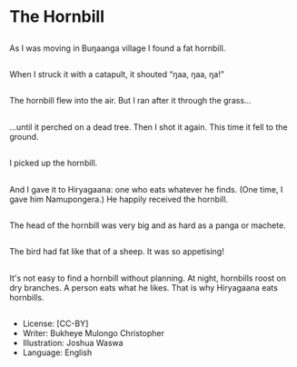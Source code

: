 # The Hornbill

##
As I was moving in
Buŋaanga village I
found a fat hornbill.

##
When I struck it with a
catapult, it shouted
“ŋaa, ŋaa, ŋa!”

##
The hornbill flew into
the air.
But I ran after it
through the grass…

##
…until it perched on a
dead tree.
Then I shot it again.
This time it fell to the
ground.

##
I picked up the hornbill.

##
And I gave it to
Hiryagaana: one who
eats whatever he finds.
(One time, I gave him
Namupongera.)
He happily received the
hornbill.

##
The head of the hornbill
was very big and as
hard as a panga or
machete.

##
The bird had fat like
that of a sheep.
It was so appetising!

##
It's not easy to find a
hornbill without
planning.
At night, hornbills roost
on dry branches.
A person eats what he
likes.
That is why Hiryagaana
eats hornbills.

##
* License: [CC-BY]
* Writer: Bukheye Mulongo Christopher
* Illustration: Joshua Waswa
* Language: English
